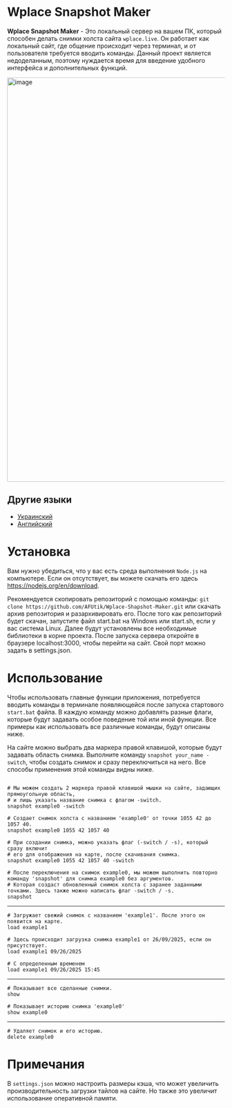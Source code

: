 # Wplace Snapshot Maker

__Wplace Snapshot Maker__ - Это локальный сервер на вашем ПК, который способен делать снимки холста сайта `wplace.live`. Он работает как локальный сайт, где общение происходит через терминал, и от пользователя требуется вводить команды. Данный проект является недоделанным, поэтому нуждается время для введение удобного интерфейса и дополнительных функций.

<img width="1918" height="937" alt="image" src="https://github.com/user-attachments/assets/814df4b3-8a56-4f4e-b9e3-09986cde8f41" />


## Другие языки
- [Украинский](README.ua.md)
- [Английский](README.md)

# Установка
Вам нужно убедиться, что у вас есть среда выполнения `Node.js` на компьютере. Если он отсутствует, вы можете скачать его здесь https://nodejs.org/en/download.

Рекомендуется скопировать репозиторий с помощью команды: `git clone https://github.com/AFUtik/Wplace-Shapshot-Maker.git`
или скачать архив репозитория и разархивировать его. После того как репозиторий будет скачан, запустите файл start.bat на Windows или start.sh, если у вас система Linux. Далее будут установлены все необходимые библиотеки в корне проекта. После запуска сервера откройте в браузере localhost:3000, чтобы перейти на сайт. Свой порт можно задать в settings.json.

# Использование

Чтобы использовать главные функции приложения, потребуется вводить команды в терминале появляющейся после запуска стартового `start.bat` файла. В каждую команду можно добавлять разные флаги, которые будут задавать особое поведение той или иной функции. Все примеры как использовать все различные команды, будут описаны ниже. 

На сайте можно выбрать два маркера правой клавишой, которые будут задавать область снимка. Выполните команду `snapshot your_name -switch`, чтобы создать снимок и сразу переключиться на него. Все способы применения этой команды видны ниже. 

```

# Мы можем создать 2 маркера правой клавишой мышки на сайте, задающих прямоугольную область,
# и лишь указать название снимка с флагом -switch.
snapshot example0 -switch

# Создает снимок холста с названием 'example0' от точки 1055 42 до 1057 40.
snapshot example0 1055 42 1057 40

# При создании снимка, можно указать флаг (-switch / -s), который сразу включит
# его для отображения на карте, после скачивания снимка.
snapshot example0 1055 42 1057 40 -switch

# После переключения на снимок example0, мы можем выполнить повторно команду 'snapshot' для снимка example0 без аргументов.
# Которая создаст обновленный снимок холста с заранее заданными точками. Здесь также можно написать флаг -switch / -s.
snapshot

```
___
```
# Загружает свежий снимок с названием 'example1'. После этого он появится на карте.
load example1

# Здесь происходит загрузка снимка example1 от 26/09/2025, если он присутствует.
load example1 09/26/2025

# С определенным временем
load example1 09/26/2025 15:45

```
___
```
# Показывает все сделанные снимки.
show

# Показывает историю снимка 'example0'
show example0
```
___
```
# Удаляет снимок и его историю.
delete example0
```

# Примечания 
В `settings.json` можно настроить размеры кэша, что может увеличить производительность загрузки тайлов на сайте. Но также это увеличит использование оперативной памяти.

